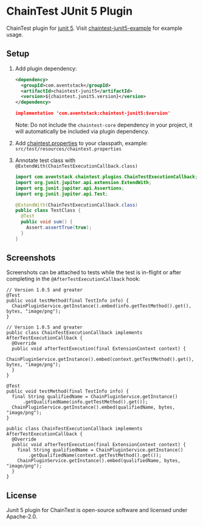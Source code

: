 # ChainTest JUnit 5 Plugin

ChainTest plugin for [junit 5](https://junit.org/junit5/).  Visit [chaintest-junit5-example](https://github.com/anshooarora/chaintest/tree/main/examples/chaintest-junit5-example) for example usage.

## Setup

1. Add plugin dependency:

    ```xml
    <dependency>
      <groupId>com.aventstack</groupId>
      <artifactId>chaintest-junit5</artifactId>
      <version>${chaintest.junit5.version}</version>
    </dependency>
    ```

    ```json
    implementation 'com.aventstack:chaintest-junit5:$version'
    ```

    Note: Do not include the `chaintest-core` dependency in your project, it will automatically be included via plugin dependency.

1. Add [chaintest.properties](https://github.com/anshooarora/chaintest/blob/main/Config.md) to your classpath, example: `src/test/resources/chaintest.properties`

1. Annotate test class with `@ExtendWith(ChainTestExecutionCallback.class)`

    ```java
    import com.aventstack.chaintest.plugins.ChainTestExecutionCallback;
    import org.junit.jupiter.api.extension.ExtendWith;
    import org.junit.jupiter.api.Assertions;
    import org.junit.jupiter.api.Test;

    @ExtendWith(ChainTestExecutionCallback.class)
    public class TestClass { 
      @Test
      public void sum() {
        Assert.assertTrue(true);
      }
    }
    ```

## Screenshots

Screenshots can be attached to tests while the test is in-flight or after completing in the `@AfterTestExecutionCallback` hook:

```
// Version 1.0.5 and greater
@Test
public void testMethod(final TestInfo info) {
  ChainPluginService.getInstance().embed(info.getTestMethod().get(), bytes, "image/png");
}
```

```
// Version 1.0.5 and greater
public class ChainTestExecutionCallback implements AfterTestExecutionCallback {
  @Override
  public void afterTestExecution(final ExtensionContext context) {
    ChainPluginService.getInstance().embed(context.getTestMethod().get(), bytes, "image/png");
  }
}
```

```
@Test
public void testMethod(final TestInfo info) {
  final String qualifiedName = ChainPluginService.getInstance()
      .getQualifiedName(info.getTestMethod().get());
  ChainPluginService.getInstance().embed(qualifiedName, bytes, "image/png");
}
```

```
public class ChainTestExecutionCallback implements AfterTestExecutionCallback {
  @Override
  public void afterTestExecution(final ExtensionContext context) {
    final String qualifiedName = ChainPluginService.getInstance()
        .getQualifiedName(context.getTestMethod().get());
    ChainPluginService.getInstance().embed(qualifiedName, bytes, "image/png");
  }
}
```



## License

Junit 5 plugin for ChainTest is open-source software and licensed under Apache-2.0.
